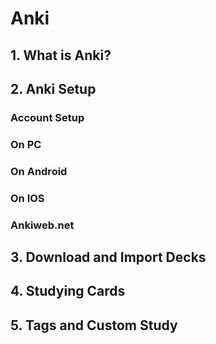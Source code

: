 # Anki

## 1. What is Anki?

## 2. Anki Setup

### Account Setup

### On PC

### On Android

### On IOS

### Ankiweb.net

## 3. Download and Import Decks

## 4. Studying Cards

## 5. Tags and Custom Study
